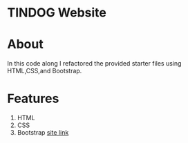 # TINDOG Website
# About
 In this code along I refactored the provided starter files using HTML,CSS,and Bootstrap.
 # Features 
 1. HTML
 2. CSS
 3. Bootstrap
 [site link](https://manasanarinur.github.io/tindog1.github.io/)
